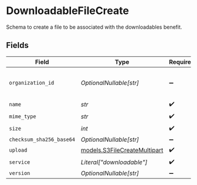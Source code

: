 # DownloadableFileCreate

Schema to create a file to be associated with the downloadables benefit.


## Fields

| Field                                                              | Type                                                               | Required                                                           | Description                                                        | Example                                                            |
| ------------------------------------------------------------------ | ------------------------------------------------------------------ | ------------------------------------------------------------------ | ------------------------------------------------------------------ | ------------------------------------------------------------------ |
| `organization_id`                                                  | *OptionalNullable[str]*                                            | :heavy_minus_sign:                                                 | N/A                                                                | 1dbfc517-0bbf-4301-9ba8-555ca42b9737                               |
| `name`                                                             | *str*                                                              | :heavy_check_mark:                                                 | N/A                                                                |                                                                    |
| `mime_type`                                                        | *str*                                                              | :heavy_check_mark:                                                 | N/A                                                                |                                                                    |
| `size`                                                             | *int*                                                              | :heavy_check_mark:                                                 | N/A                                                                |                                                                    |
| `checksum_sha256_base64`                                           | *OptionalNullable[str]*                                            | :heavy_minus_sign:                                                 | N/A                                                                |                                                                    |
| `upload`                                                           | [models.S3FileCreateMultipart](../models/s3filecreatemultipart.md) | :heavy_check_mark:                                                 | N/A                                                                |                                                                    |
| `service`                                                          | *Literal["downloadable"]*                                          | :heavy_check_mark:                                                 | N/A                                                                |                                                                    |
| `version`                                                          | *OptionalNullable[str]*                                            | :heavy_minus_sign:                                                 | N/A                                                                |                                                                    |